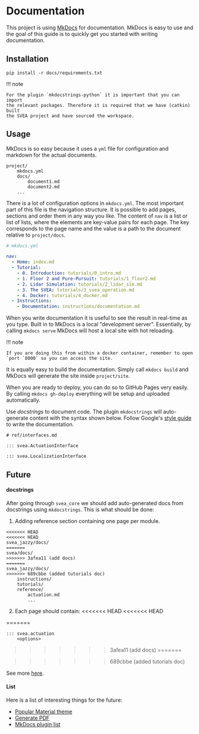 # Documentation

This project is using [MkDocs](https://www.mkdocs.org/) for documentation.
MkDocs is easy to use and the goal of this guide is to quickly get you
started with writing documentation.

## Installation

```text
pip install -r docs/requirements.txt
```

!!! note

    For the plugin `mkdocstrings-python` it is important that you can import
    the relevant packages. Therefore it is required that we have (catkin) built
    the SVEA project and have sourced the workspace.

## Usage

MkDocs is so easy because it uses a `yml` file for configuration and markdown
for the actual documents.

```text
project/
    mkdocs.yml
    docs/
        document1.md
        document2.md
    ...
```

There is a lot of configuration options in `mkdocs.yml`. The most important
part of this file is the navigation structure. It is possible to add pages,
sections and order them in any way you like. The content of `nav` is a list
or list of lists, where the elements are key-value pairs for each page. The key
corresponds to the page name and the value is a path to the document relative
to `project/docs`.

```yml
# mkdocs.yml

nav:
  - Home: index.md
  - Tutorial:
    - 0. Introduction: tutorials/0_intro.md
    - 1. Floor 2 and Pure-Pursuit: tutorials/1_floor2.md
    - 2. Lidar Simulation: tutorials/2_lidar_sim.md
    - 3. The SVEA: tutorials/3_svea_operation.md
    - 4. Docker: tutorials/4_docker.md
  - Instructions:
    - Documentation: instructions/documentation.md
```

When you write documentation it is useful to see the result in real-time as
you type. Built in to MkDocs is a local "development server". Essentially,
by calling `mkdocs serve` MkDocs will host a local site with hot reloading.

!!! note

    If you are doing this from within a docker container, remember to open
    `port `8000` so you can access the site.

It is equally easy to build the documentation. Simply call `mkdocs build` and
MkDocs will generate the site inside `project/site`.

When you are ready to deploy, you can do so to GitHub Pages very easily. By
calling `mkdocs gh-deploy` everything will be setup and uploaded
automatically.

Use *docstrings* to document code. The plugin `mkdocstrings` will auto-generate
content with the syntax shown below. Follow Google's
[style guide](https://google.github.io/styleguide/pyguide.html) to write the
documentation.

```text
# ref/interfaces.md

::: svea.ActuationInterface

::: svea.LocalizationInterface
```

## Future

#### docstrings

After going through `svea_core` we should add auto-generated docs from
docstrings using `mkdocstrings`. This is what should be done:

1. Adding reference section containing one page per module.
```text
<<<<<<< HEAD
<<<<<<< HEAD
svea_jazzy/docs/
=======
svea/docs/
>>>>>>> 3afea11 (add docs)
=======
svea_jazzy/docs/
>>>>>>> 689cbbe (added tutorials doc)
    instructions/
    tutorials/
    reference/
        actuation.md
        ...
```

2. Each page should contain:
<<<<<<< HEAD
<<<<<<< HEAD

=======
```text
::: svea.actuation
    <options>
```
>>>>>>> 3afea11 (add docs)
=======

>>>>>>> 689cbbe (added tutorials doc)

See more [here](https://mkdocstrings.github.io/).

#### List

Here is a list of interesting things for the future:

- [Popular Material theme](https://squidfunk.github.io/mkdocs-material/)
- [Generate PDF](https://github.com/mkdocs/mkdocs/wiki/MkDocs-Plugins#pdf--site-conversion)
- [MkDocs plugin list](https://github.com/mkdocs/mkdocs/wiki/MkDocs-Plugins)

